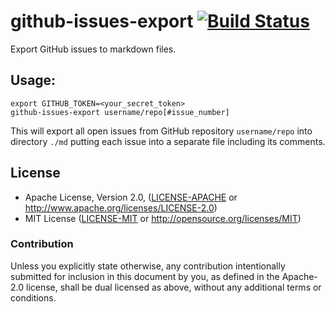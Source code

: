 # github-issues-export [![Build Status](https://travis-ci.org/boxdot/github-issues-export-rs.svg?branch=master)](https://travis-ci.org/boxdot/github-issues-export-rs)
Export GitHub issues to markdown files.

## Usage:

```
export GITHUB_TOKEN=<your_secret_token>
github-issues-export username/repo[#issue_number]
```

This will export all open issues from GitHub repository `username/repo` into directory `./md`
putting each issue into a separate file including its comments.

## License

 * Apache License, Version 2.0, ([LICENSE-APACHE](LICENSE-APACHE) or
   http://www.apache.org/licenses/LICENSE-2.0)
 * MIT License ([LICENSE-MIT](LICENSE-MIT) or
   http://opensource.org/licenses/MIT)

### Contribution

Unless you explicitly state otherwise, any contribution intentionally submitted
for inclusion in this document by you, as defined in the Apache-2.0 license,
shall be dual licensed as above, without any additional terms or conditions.

